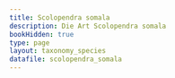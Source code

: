 ```yaml
---
title: Scolopendra somala
description: Die Art Scolopendra somala
bookHidden: true
type: page
layout: taxonomy_species
datafile: scolopendra_somala
---
```


